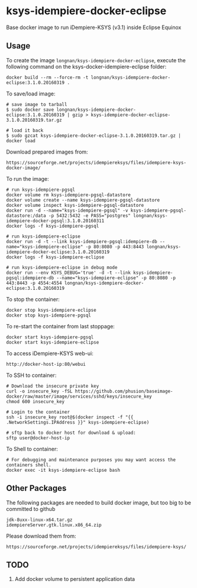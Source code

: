 ksys-idempiere-docker-eclipse
=======================

Base docker image to run iDempiere-KSYS (v3.1) inside Eclipse Equinox

Usage
-----

To create the image `longnan/ksys-idempiere-docker-eclipse`, execute the following command on the ksys-docker-idempiere-eclipse folder:

	docker build --rm --force-rm -t longnan/ksys-idempiere-docker-eclipse:3.1.0.20160319 .


To save/load image:

	# save image to tarball
	$ sudo docker save longnan/ksys-idempiere-docker-eclipse:3.1.0.20160319 | gzip > ksys-idempiere-docker-eclipse-3.1.0.20160319.tar.gz

	# load it back
	$ sudo gzcat ksys-idempiere-docker-eclipse-3.1.0.20160319.tar.gz | docker load
	
Download prepared images from:

	https://sourceforge.net/projects/idempiereksys/files/idempiere-ksys-docker-image/


To run the image:

	# run ksys-idempiere-pgsql
	docker volume rm ksys-idempiere-pgsql-datastore
	docker volume create --name ksys-idempiere-pgsql-datastore
	docker volume inspect ksys-idempiere-pgsql-datastore
	docker run -d --name="ksys-idempiere-pgsql" -v ksys-idempiere-pgsql-datastore:/data -p 5432:5432 -e PASS="postgres" longnan/ksys-idempiere-docker-pgsql:3.1.0.20160311
	docker logs -f ksys-idempiere-pgsql
	
	# run ksys-idempiere-eclipse
	docker run -d -t --link ksys-idempiere-pgsql:idempiere-db --name="ksys-idempiere-eclipse" -p 80:8080 -p 443:8443 longnan/ksys-idempiere-docker-eclipse:3.1.0.20160319
	docker logs -f ksys-idempiere-eclipse

	# run ksys-idempiere-eclipse in debug mode
	docker run --env KSYS_DEBUG='true' -d -t --link ksys-idempiere-pgsql:idempiere-db --name="ksys-idempiere-eclipse" -p 80:8080 -p 443:8443 -p 4554:4554 longnan/ksys-idempiere-docker-eclipse:3.1.0.20160319

To stop the container:

	docker stop ksys-idempiere-eclipse
	docker stop ksys-idempiere-pgsql

To re-start the container from last stoppage:	

	docker start ksys-idempiere-pgsql
	docker start ksys-idempiere-eclipse

To access iDempiere-KSYS web-ui:

	http://docker-host-ip:80/webui

To SSH to container:

	# Download the insecure private key
	curl -o insecure_key -fSL https://github.com/phusion/baseimage-docker/raw/master/image/services/sshd/keys/insecure_key
	chmod 600 insecure_key

	# Login to the container
	ssh -i insecure_key root@$(docker inspect -f "{{ .NetworkSettings.IPAddress }}" ksys-idempiere-eclipse)

	# sftp back to docker host for download & upload:
	sftp user@docker-host-ip

To Shell to container:

	# For debugging and maintenance purposes you may want access the containers shell. 
	docker exec -it ksys-idempiere-eclipse bash

Other Packages
----
The following packages are needed to build docker image, but too big to be committed to github
	
	jdk-8uxx-linux-x64.tar.gz
	idempiereServer.gtk.linux.x86_64.zip

Please download them from:

	https://sourceforge.net/projects/idempiereksys/files/idempiere-ksys/

TODO
----
1. Add docker volume to persistent application data